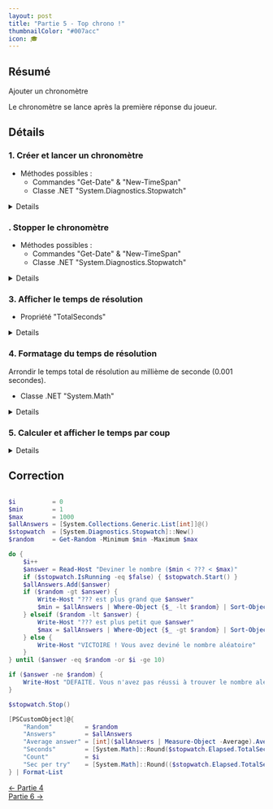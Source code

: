 ```yaml
---
layout: post
title: "Partie 5 - Top chrono !"
thumbnailColor: "#007acc"
icon: 🎓
---
```


## Résumé

Ajouter un chronomètre

Le chronomètre se lance après la première réponse du joueur.

## Détails

### 1. Créer et lancer un chronomètre

- Méthodes possibles :
  - Commandes "Get-Date" & "New-TimeSpan"
  - Classe .NET "System.Diagnostics.Stopwatch"

<details>
  <pre><code>
    # Pour "Get-Date" & "New-TimeSpan"
    if (!$startTime) { $startTime = Get-Date }
    
    # Pour "System.Diagnostics.Stopwatch"
    $stopwatch  = [System.Diagnostics.Stopwatch]::New()
    if ($stopwatch.IsRunning -eq $false) { $stopwatch.Start() }
  </code></pre>
</details>

### . Stopper le chronomètre

- Méthodes possibles :
  - Commandes "Get-Date" & "New-TimeSpan"
  - Classe .NET "System.Diagnostics.Stopwatch"

<details>
  <pre><code>
    # Pour "Get-Date" & "New-TimeSpan"
    $stopwatch = New-TimeSpan -Start $startTime -End (Get-Date)
    
    # Pour "System.Diagnostics.Stopwatch"
    $stopwatch.Stop()
  </code></pre>
</details>

### 3. Afficher le temps de résolution

- Propriété "TotalSeconds"

<details>
  <pre><code>
    # Pour "Get-Date" & "New-TimeSpan"
    $stopwatch.TotalSeconds
    
    # Pour "System.Diagnostics.Stopwatch"
    $stopwatch.Elapsed.TotalSeconds
  </code></pre>
</details>

### 4. Formatage du temps de résolution

Arrondir le temps total de résolution au millième de seconde (0.001 secondes).

- Classe .NET "System.Math"

<details>
  <pre><code>
    [System.Math]::Round($stopwatch.Elapsed.TotalSeconds,3)
  </code></pre>
</details>

### 5. Calculer et afficher le temps par coup

<details>
  <pre><code>
    $stopwatch.Elapsed.TotalSeconds / $i
  </code></pre>
</details>


## Correction

```powershell

$i          = 0
$min        = 1
$max        = 1000
$allAnswers = [System.Collections.Generic.List[int]]@()
$stopwatch  = [System.Diagnostics.Stopwatch]::New()
$random     = Get-Random -Minimum $min -Maximum $max

do {
    $i++
    $answer = Read-Host "Deviner le nombre ($min < ??? < $max)"
    if ($stopwatch.IsRunning -eq $false) { $stopwatch.Start() }
    $allAnswers.Add($answer)
    if ($random -gt $answer) { 
        Write-Host "??? est plus grand que $answer"
        $min = $allAnswers | Where-Object {$_ -lt $random} | Sort-Object | Select-Object -Last 1
    } elseif ($random -lt $answer) {
        Write-Host "??? est plus petit que $answer"
        $max = $allAnswers | Where-Object {$_ -gt $random} | Sort-Object | Select-Object -First 1
    } else {
        Write-Host "VICTOIRE ! Vous avez deviné le nombre aléatoire"
    }
} until ($answer -eq $random -or $i -ge 10)

if ($answer -ne $random) { 
    Write-Host "DEFAITE. Vous n'avez pas réussi à trouver le nombre aléatoire"
}

$stopwatch.Stop()

[PSCustomObject]@{
    "Random"         = $random
    "Answers"        = $allAnswers
    "Average answer" = [int]($allAnswers | Measure-Object -Average).Average
    "Seconds"        = [System.Math]::Round($stopwatch.Elapsed.TotalSeconds,3)
    "Count"          = $i
    "Sec per try"    = [System.Math]::Round(($stopwatch.Elapsed.TotalSeconds / $i),3)
} | Format-List

```

<div class="buttons">
    <div class="buttonBack">
        <a href="/2022/10/26/cours-pratique-posh-4">← Partie 4</a>
    </div>
    <div class="buttonNext">
        <a href="/2022/10/26/cours-pratique-posh-6">Partie 6 →</a>
    </div>
</div>